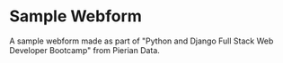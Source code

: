 # Sample Webform
A sample webform made as part of "Python and Django Full Stack Web Developer Bootcamp" from Pierian Data.
